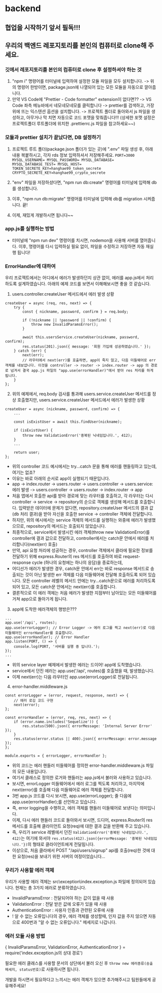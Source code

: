 # backend

## 협업을 시작하기 앞서 필독!!!
## 우리의 백엔드 레포지토리를 본인의 컴퓨터로 clone해 주세요.
### 깃에서 레포지토리를 본인의 컴퓨터로 clone 후 설정하셔야 하는 것
1. "npm i" 명령어를 터미널에 입력하여 설정한 모듈 파일을 모두 설치합니다.
    -> 위의 명령어 한방이면, package.json에 나열되어 있는 모든 모듈을 자동으로 깔아줍니다.
2. 만약 VS Code에 "Prettier - Code formatter" extension이 없다면?? 
    -> VS Code 좌측 메뉴바에서 네모네모네모를 클릭합니다 -> prettier를 검색하고, 가장 위에 뜨는 익스텐션 옵션을 설치합니다. -> 프로젝트 폴더로 돌아와서 js 파일을 생성하고, 아무거나 막 치면 자동으로 코드 포맷을 맞춰줍니다!!! (상세한 포맷 설정은 프로젝트폴더 루트폴더에 위치한 .prettierrc.js 파일을 참고하세요~~)
### 모듈과 prettier 설치가 끝났다면, DB 설정하기
1. 프로젝트 루트 폴더(package.json 폴더가 있는 곳)에 ".env" 파일 생성 후, 아래 내용 복붙하시고, 각자 rds 정보 입력하셔서 저장해주세요.
`PORT=3000
MYSQL_USERNAME=
MYSQL_PASSWORD=
MYSQL_DATABASE=
MYSQL_DATABASE_TEST=
MYSQL_HOST=
TOKEN_SECRETE_KEY=hanghae99_token_secrete
CRYPTO_SECRETE_KEY=hanghae99_crypto_secrete`

2. "env" 파일을 저장하셨다면, "npm run db:create" 명령어를 터미널에 입력해 db를 생성합니다.
3. 이후, "npm run db:migrate" 명령어를 터미널에 입력해 db를 migration 시켜줍니다. 끝!
4. 이제, 재밌게 개발하시면 됩니다~~

### app.js를 실행하는 방법
- 터미널에 "npm run dev" 명령어를 치시면, nodemon을 사용해 서버를 열어줍니다. 이후, 명령어를 다시 입력하실 필요 없이, 파일을 수정하고 저장하면 자동 재실행 됩니다!

### ErrorHandler에 대하여
우리 프로젝트에서는 어디에서 에러가 발생하던지 상관 없이, 에러를 app.js에서 처리하도록 설계하였습니다.
아래의 예제 코드를 보면서 이해해보시면 좋을 것 같습니다.

1. users.controller.createUser 메서드에서 에러 발생 상황
```
createUser = async (req, res, next) => {
    try {
        const { nickname, password, confirm } = req.body;

        if (!nickname || !password || !confirm) {
            throw new InvalidParamsError();
        }

        await this.usersService.createUser(nickname, password, confirm);
        res.status(201).json({ message: '회원 가입에 성공하였습니다.' });
    } catch (err) {
        next(err); 
        // 라우터에서 next(err)를 호출하면, app이 죽지 않고, 다음 미들웨어로 err 객체를 내보냅니다. 이것을 controller -> router -> index.router -> app 의 경로로 넘겨서 결국 app.js 파일의 "app.use(errorHandler)"에서 받아 res 처리를 하게 됩니다.
    }
};
```

2. 위의 예제에서, req.body 검사를 통과해 users.service.createUser 메서드를 정상 호출했지만, users.service.createUser 메서드에서 에러가 발생한 상황
```
createUser = async (nickname, password, confirm) => {
    ...

    const isExistUser = await this.findUser(nickname);

    if (isExistUser) {
        throw new ValidationError('중복된 닉네임입니다.', 412);
    }         
    ...

    return user;
};
```

   - 위의 controller 코드 예시에서는 try...catch 문을 통해 에러를 핸들링하고 있는데, 여기는 없죠?
   - 이유는 바로 아래의 순서로 app이 실행되기 때문입니다.
   - app -> index.router -> users.router -> users.controller -> users.service: 에러 발생 -> users.controller -> users.router -> index.router -> app
   - 처음 앱에서 호출한 api를 받아 경로에 맞는 라우터를 호출하고, 각 라우터는 다시 controller -> service -> repository의 순으로 객체를 생성해 메서드를 호출합니다. 입력받은 데이터에 문제가 없다면, repository.createUser 메서드의 결과 값(db 처리 결과)을 받아 자신을 호출한 service -> controller 객체에 전달합니다.
   - 하지만, 위의 예시에서는 service 객체의 메서드를 실행하는 와중에 에러가 발생했으므로, repository의 메서드는 호출되지 않았습니다. 
   - 최종적으로, service에서 발생시킨 에러 객체(throw new ValidationError)를 controller에 결과 값으로 전달하고, controller에서는 catch문 안에서 에러를 처리합니다(next(err) 호출) 
   - 만약, api 요청 처리에 성공하는 경우, controller 객체에서 클라에 필요한 정보를 전달하기 위해 express.Router의 res 메서드를 호출하여 바로 request-response cycle (하나의 요청에는 하나의 응담)을 종료하는데, 
   - 어디선가 에러가 발생한 경우, catch문 안에서 err는 바로 response 메서드로 송출되는 것이 아닌 발생한 err 객체를 다음 미들웨어에 전달해 호출하도록 되어 있습니다. 모든 controller 레벨의 메서드 안에는 try...catch문으로 에러를 처리하도록 되어 있고, 모든 catch문 안에서는 next(err)를 호출합니다.
   - 결론적으로 이 에러 객체는 처음 에러가 발생한 지점부터 남아있는 모든 미들웨어를 거쳐 app으로 돌아가게 됩니다.

3. app에 도착한 에러객체의 행방은???
```
...
app.use('/api', routes);
app.use(errorLogger); // Error Logger -> 에러 로그를 찍고 next(err)로 다음 미들웨어인 errorHandler를 호출합니다.
app.use(errorHandler); // Error Handler
app.listen(PORT, () => {
    console.log(PORT, '서버를 실행 중 입니다.');
});
...
```
   - 위의 service layer 예제에서 발생한 에러는 드이어! app에 도착했습니다.
   - service에서 던진 에러는 app.use('/api', routes)를 호출했을 때, 발생했습니다.
   - 이제 next(err)는 다음 라우터인 app.use(errorLogger)로 전달됩니다. 

4. error-handler.middleware.js
```
const errorLogger = (error, request, response, next) => {
    // 에러 로깅 코드 구현 
    next(error);
};

const errorHandler = (error, req, res, next) => {
    if (error.name.includes('Sequelize')) {
        res.status(500).json({ errorMessage: 'Internal Server Error' });
    }
    res.status(error.status || 400).json({ errorMessage: error.message });
};

module.exports = { errorLogger, errorHandler };
```
   - 위의 코드는 에러 핸들러 미들웨어를 정의한 error-handler.middleware.js 파일의 모든 내용입니다.
   - 여기서 클래스로 정의한 로거와 핸들러는 app.js에서 불러와 사용하고 있습니다.
   - 보시면, errorLogger 미들웨어에서 에러 로그를 찍도록 처리하고, 마지막에 next(error)를 호출해 다음 미들웨어로 에러 객체를 전달합니다.
   - 3번 app.js 코드를 다시 보시면, app.use(errorLogger); 줄 다음에 app.use(errorHandler);를 선언하고 있습니다.
   - 즉, error logging을 수행하고, 에러 객체를 핸들러 미들웨어로 보낸다는 의미입니다.
   - 이제, 다시 에러 핸들러 코드로 돌아와서 보시면, 드디어, express.Router의 res 메서드를 호출해 클라이언트 요청(req)에 대한 결과 값을 반환해 주고 있습니다.
   - 즉, 우리가 service 레벨에서 던진 `ValidationError('중복된 닉네임입니다.', 412)`는 여기에 와서야 `res.status(412).json({errorMessage: '중복된 닉네임입니다.'})`의 형태로 클라이언트에게 전달됩니다.
   - 이상으로, 처음 클라에서 POST "/api/users/signup" api를 호출(req)한 것에 대한 요청(res)을 보내기 위한 서버의 여정이었습니다...

### 우리가 사용할 에러 객체
우리가 사용할 에러 객체는 src\exception\index.exception.js 파일에 정의되어 있습니다.
현재는 총 3가지 에러로 분류하였습니다.
- InvalidParamsError : 전달되어야 하는 값이 없을 때 사용
- ValidationError : 전달 받은 값에 오류가 있을 때 사용
- AuthenticationError : 사용자 인증과 관련된 오류에 사용
- ! 알 수 없는 오류입니다의 경우, 에러 객체를 생성할때, 인자 값을 주지 않으면 자동으로 400번과 "알 수 없는 오류입니다." 메세지로 나갑니다.
  
### 에러 모듈 사용 방법
{ InvalidParamsError, ValidationError, AuthenticationError } = require('index.exception.js의 상대 경로')

필요한 에러 클래스를 사용할 문서의 상단에서 불러 오신 후 
`throw new 에러종류(송출 메세지, status번호)`로 사용하시면 됩니다.

개발을 하시면서 필요하다고 느끼시는 에러 객체가 있으면 추가해주시고 팀원들에게 공유해주세요!
